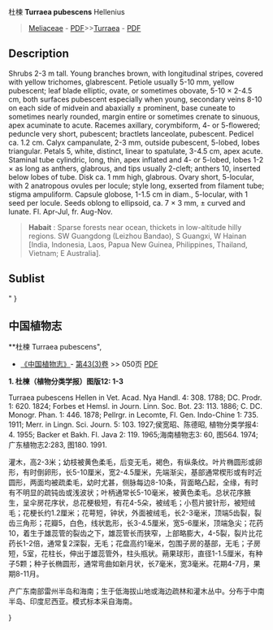 杜楝  **Turraea pubescens** Hellenius

> [Meliaceae](http://www.iplant.cn/info/Meliaceae?t=foc) - [PDF](http://www.iplant.cn/foc/pdf/Meliaceae.pdf)>>[Turraea](http://www.iplant.cn/info/Turraea?t=foc) - [PDF](http://www.iplant.cn/foc/pdf/Turraea.pdf)

## Description

Shrubs 2-3 m tall. Young branches brown, with longitudinal stripes, covered with yellow trichomes, glabrescent. Petiole usually 5-10 mm, yellow pubescent; leaf blade elliptic, ovate, or sometimes obovate, 5-10 × 2-4.5 cm, both surfaces pubescent especially when young, secondary veins 8-10 on each side of midvein and abaxially ± prominent, base cuneate to sometimes nearly rounded, margin entire or sometimes crenate to sinuous, apex acuminate to acute. Racemes axillary, corymbiform, 4- or 5-flowered; peduncle very short, pubescent; bractlets lanceolate, pubescent. Pedicel ca. 1.2 cm. Calyx campanulate, 2-3 mm, outside pubescent, 5-lobed, lobes triangular. Petals 5, white, distinct, linear to spatulate, 3-4.5 cm, apex acute. Staminal tube cylindric, long, thin, apex inflated and 4- or 5-lobed, lobes 1-2 × as long as anthers, glabrous, and tips usually 2-cleft; anthers 10, inserted below lobes of tube. Disk ca. 1 mm high, glabrous. Ovary short, 5-locular, with 2 anatropous ovules per locule; style long, exserted from filament tube; stigma ampuliform. Capsule globose, 1-1.5 cm in diam., 5-locular, with 1 seed per locule. Seeds oblong to ellipsoid, ca. 7 × 3 mm, ± curved and lunate. Fl. Apr-Jul, fr. Aug-Nov.


> **Habait** : 
> Sparse forests near ocean, thickets in low-altitude hilly regions. SW Guangdong (Leizhou Bandao), S Guangxi, W Hainan [India, Indonesia, Laos, Papua New Guinea, Philippines, Thailand, Vietnam; E Australia].


## Sublist
"
}
## 中国植物志

**杜楝 Turraea pubescens",

* [《中国植物志》](http://www.iplant.cn/frps)- [第43(3)卷](http://www.iplant.cn/frps/vol/43(3)) >> 050页 [PDF](http://www.iplant.cn/frps/pdf/43(3)/050.PDF)


**1. 杜楝（植物分类学报）图版12: 1-3**

Turraea pubescens Hellen in Vet. Acad. Nya Handl. 4: 308. 1788; DC. Prodr. 1: 620. 1824; Forbes et Hemsl. in Journ. Linn. Soc. Bot. 23: 113. 1886; C. DC. Monogr. Phan. 1: 446. 1878; Pellrgr. in Lecomte, Fl. Gen. Indo-Chine 1: 735. 1911; Merr. in Lingn. Sci. Journ. 5: 103. 1927;侯宽昭、陈德昭, 植物分类学报4: 4. 1955; Backer et Bakh. Fl. Java 2: 119. 1965;海南植物志3: 60, 图564. 1974;广东植物志2:283, 图180. 1991.

灌木，高2-3米；幼枝被黄色柔毛，后变无毛，褐色，有纵条纹。叶片椭圆形或卵形，有时倒卵形，长5-10厘米，宽2-4.5厘米，先端渐尖，基部通常楔形或有时近圆形，两面均被疏柔毛，幼时尤甚，侧脉每边8-10条，背面略凸起，全缘，有时有不明显的疏钝齿或浅波状；叶柄通常长5-10毫米，被黄色柔毛。总状花序腋生，呈伞房花序状，总花梗极短，有花4-5朵，被绒毛；小苞片披针形，被短绒毛；花梗长约1.2厘米；花萼短，钟状，外面被绒毛，长2-3毫米，顶端5齿裂，裂齿三角形；花瓣5，白色，线状匙形，长3-4.5厘米，宽5-6厘米，顶端急尖；花药10，着生于雄蕊管的裂齿之下，雄蕊管长而狭窄，上部略膨大，4-5裂，裂片比花药长1-2倍，通常复2深裂，无毛；花盘高约1毫米，包围子房的基部，无毛；子房短，5室，花柱长，伸出于雄蕊管外，柱头瓶状。蒴果球形，直径1-1.5厘米，有种子5颗；种子长椭圆形，通常弯曲如新月状，长7毫米，宽3毫米。花期4-7月，果期8-11月。

产广东南部雷州半岛和海南；生于低海拔山地或海边疏林和灌木丛中。分布于中南半岛、印度尼西亚。模式标本采自海南。

}